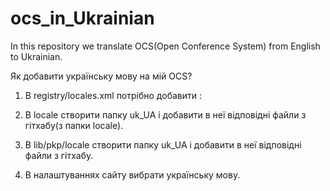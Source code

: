 ocs_in_Ukrainian
================

In this repository we translate OCS(Open Conference System) from English to Ukrainian.


Як добавити українську мову на мій OCS?

1) В registry/locales.xml потрібно добавити :
  <locale key="uk_UA" complete="false" name="Українська"/>
  
2) В locale створити папку uk_UA  і добавити в неї відповідні файли з гітхабу(з папки locale).

3) В lib/pkp/locale створити папку uk_UA  і добавити в неї відповідні файли з гітхабу.

4) В налаштуваннях сайту вибрати українську мову.
